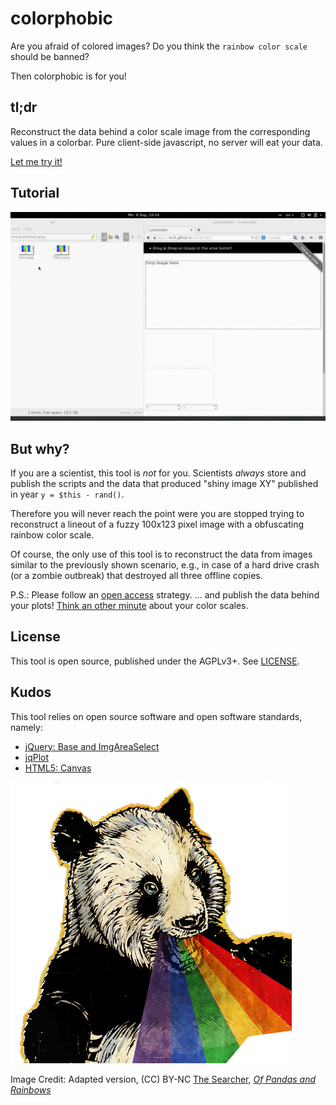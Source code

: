 colorphobic
===========

Are you afraid of colored images?
Do you think the `rainbow color scale` should be banned?

Then colorphobic is for you!


## tl;dr

Reconstruct the data behind a color scale image from the corresponding values in a
colorbar.
Pure client-side javascript, no server will eat your data.

[Let me try it!](https://ax3l.github.io/colorphobic/)

## Tutorial

![Tutorial](img/colorphobic.gif "Too quick tutorial to follow, just read the page header")

## But why?

If you are a scientist, this tool is *not* for you.
Scientists *always* store and publish the scripts and the data that
produced "shiny image XY" published in year `y = $this - rand()`.

Therefore you will never reach the point were you are stopped trying
to reconstruct a lineout of a fuzzy 100x123 pixel image with a obfuscating
rainbow color scale.

Of course, the only use of this tool is to reconstruct the data from
images similar to the previously shown scenario, e.g., in case of a hard
drive crash (or a zombie outbreak) that destroyed all three offline copies.

P.S.: Please follow an [open access](https://en.wikipedia.org/wiki/Open_access)
      strategy.
      ... and publish the data behind your plots!
      [Think an other minute](http://www.sron.nl/~pault/#schemecomparison)
      about your color scales.

## License

This tool is open source, published under the AGPLv3+.
See [LICENSE](LICENSE).

## Kudos

This tool relies on open source software and open software standards, namely:

  - [jQuery: Base and ImgAreaSelect](https://plugins.jquery.com/imgareaselect/)
  - [jqPlot](http://www.jqplot.com)
  - [HTML5: Canvas](http://www.w3schools.com/tags/canvas_drawimage.asp)


![Panda](img/panda_450.png "Panda!")

Image Credit: Adapted version,
              (CC) BY-NC [The Searcher](https://secure.flickr.com/photos/bar-art/),
                         [*Of Pandas and Rainbows*](https://flic.kr/p/5e8WXU)
